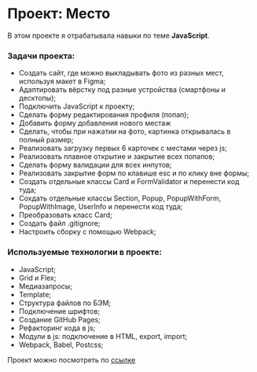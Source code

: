 # Проект: Место
В этом проекте я отрабатывала навыки по теме **JavaScript**.

### Задачи проекта:

* Создать сайт, где можно выкладывать фото из разных мест, используя макет в Figma;
* Адаптировать вёрстку под разные устройства (смартфоны и десктопы);
* Подключить JavaScript к проекту;
* Сделать форму редактирования профиля (попап);
* Добавить форму добавления нового местаж
* Сделать, чтобы при нажатии на фото, картинка открывалась в полный размер;
* Реализовать загрузку первых 6 карточек с местами через js;
* Реализовать плавное открытие и закрытие всех попапов;
* Сделать форму валидации для всех инпутов;
* Реализовать закрытие форм по клавише esc и по клику вне формы;
* Создать отдельные классы Card и FormValidator и перенести код туда;
* Сохдать отдельные классы Section, Popup, PopupWithForm, PopupWithImage, UserInfo и перенести код туда;
* Преобразовать класс Card;
* Создать файл .gitignore;
* Настроить сборку с помощью Webpack;

### Используемые технологии в проекте:

* JavaScript;
* Grid и Flex;
* Медиазапросы;
* Template;
* Структура файлов по БЭМ;
* Подключение шрифтов;
* Создание GitHub Pages;
* Рефакторинг кода в js;
* Модули в js: подключение в HTML, export, import;
* Webpack, Babel, Postcss;

Проект можно посмотреть по [ссылке](https://mariatsay.github.io/mesto/index.html)